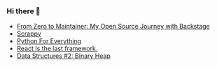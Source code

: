 ### Hi there 👋

<!-- daily.dev BOOKMARKS:START -->
- [From Zero to Maintainer: My Open Source Journey with Backstage](https://app.daily.dev/posts/PxaOdjeAR?utm_source=rss&utm_medium=bookmarks&utm_campaign=PnGboN99PhXCxFrWGGg2C)
- [Scrappy](https://app.daily.dev/posts/QsCA1M7uS?utm_source=rss&utm_medium=bookmarks&utm_campaign=PnGboN99PhXCxFrWGGg2C)
- [Python For Everything](https://app.daily.dev/posts/ZxOwHzzGE?utm_source=rss&utm_medium=bookmarks&utm_campaign=PnGboN99PhXCxFrWGGg2C)
- [React Is the last framework.](https://app.daily.dev/posts/VQ5Ymnn8Z?utm_source=rss&utm_medium=bookmarks&utm_campaign=PnGboN99PhXCxFrWGGg2C)
- [Data Structures #2: Binary Heap](https://app.daily.dev/posts/wVlXgsbyt?utm_source=rss&utm_medium=bookmarks&utm_campaign=PnGboN99PhXCxFrWGGg2C)
<!-- daily.dev BOOKMARKS:END -->

<!--
**dinesh4monto/dinesh4monto** is a ✨ _special_ ✨ repository because its `README.md` (this file) appears on your GitHub profile.

Here are some ideas to get you started:

- 🔭 I’m currently working on ...
- 🌱 I’m currently learning ...
- 👯 I’m looking to collaborate on ...
- 🤔 I’m looking for help with ...
- 💬 Ask me about ...
- 📫 How to reach me: ...
- 😄 Pronouns: ...
- ⚡ Fun fact: ...
-->
